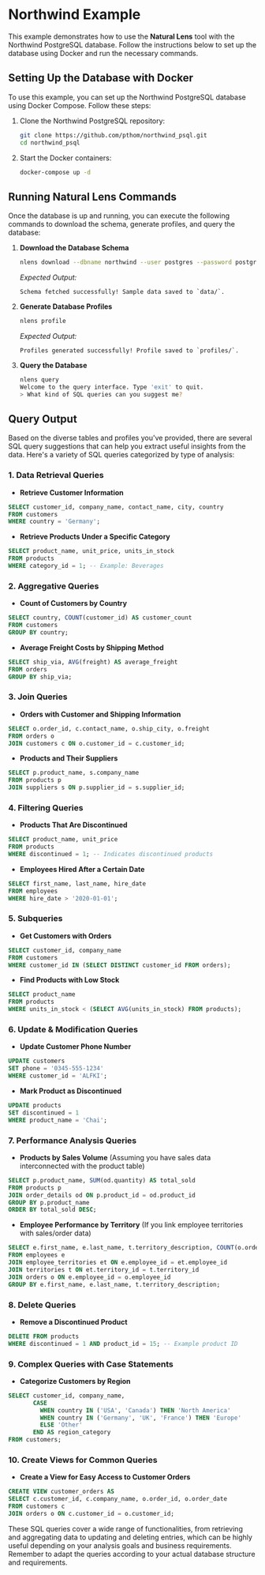 # Northwind Example

This example demonstrates how to use the **Natural Lens** tool with the Northwind PostgreSQL database. Follow the instructions below to set up the database using Docker and run the necessary commands.

## Setting Up the Database with Docker

To use this example, you can set up the Northwind PostgreSQL database using Docker Compose. Follow these steps:

1. Clone the Northwind PostgreSQL repository:

   ```bash
   git clone https://github.com/pthom/northwind_psql.git
   cd northwind_psql
   ```

2. Start the Docker containers:
   ```bash
   docker-compose up -d
   ```

## Running Natural Lens Commands

Once the database is up and running, you can execute the following commands to download the schema, generate profiles, and query the database:

1. **Download the Database Schema**

   ```bash
   nlens download --dbname northwind --user postgres --password postgres --host localhost --port 55432
   ```

   _Expected Output:_

   ```
   Schema fetched successfully! Sample data saved to `data/`.
   ```

2. **Generate Database Profiles**

   ```bash
   nlens profile
   ```

   _Expected Output:_

   ```
   Profiles generated successfully! Profile saved to `profiles/`.
   ```

3. **Query the Database**
   ```bash
   nlens query
   Welcome to the query interface. Type 'exit' to quit.
   > What kind of SQL queries can you suggest me?
   ```

## Query Output

Based on the diverse tables and profiles you've provided, there are several SQL query suggestions that can help you extract useful insights from the data. Here's a variety of SQL queries categorized by type of analysis:

### 1. **Data Retrieval Queries**

- **Retrieve Customer Information**

```sql
SELECT customer_id, company_name, contact_name, city, country
FROM customers
WHERE country = 'Germany';
```

- **Retrieve Products Under a Specific Category**

```sql
SELECT product_name, unit_price, units_in_stock
FROM products
WHERE category_id = 1; -- Example: Beverages
```

### 2. **Aggregative Queries**

- **Count of Customers by Country**

```sql
SELECT country, COUNT(customer_id) AS customer_count
FROM customers
GROUP BY country;
```

- **Average Freight Costs by Shipping Method**

```sql
SELECT ship_via, AVG(freight) AS average_freight
FROM orders
GROUP BY ship_via;
```

### 3. **Join Queries**

- **Orders with Customer and Shipping Information**

```sql
SELECT o.order_id, c.contact_name, o.ship_city, o.freight
FROM orders o
JOIN customers c ON o.customer_id = c.customer_id;
```

- **Products and Their Suppliers**

```sql
SELECT p.product_name, s.company_name
FROM products p
JOIN suppliers s ON p.supplier_id = s.supplier_id;
```

### 4. **Filtering Queries**

- **Products That Are Discontinued**

```sql
SELECT product_name, unit_price
FROM products
WHERE discontinued = 1; -- Indicates discontinued products
```

- **Employees Hired After a Certain Date**

```sql
SELECT first_name, last_name, hire_date
FROM employees
WHERE hire_date > '2020-01-01';
```

### 5. **Subqueries**

- **Get Customers with Orders**

```sql
SELECT customer_id, company_name
FROM customers
WHERE customer_id IN (SELECT DISTINCT customer_id FROM orders);
```

- **Find Products with Low Stock**

```sql
SELECT product_name
FROM products
WHERE units_in_stock < (SELECT AVG(units_in_stock) FROM products);
```

### 6. **Update & Modification Queries**

- **Update Customer Phone Number**

```sql
UPDATE customers
SET phone = '0345-555-1234'
WHERE customer_id = 'ALFKI';
```

- **Mark Product as Discontinued**

```sql
UPDATE products
SET discontinued = 1
WHERE product_name = 'Chai';
```

### 7. **Performance Analysis Queries**

- **Products by Sales Volume**
  (Assuming you have sales data interconnected with the product table)

```sql
SELECT p.product_name, SUM(od.quantity) AS total_sold
FROM products p
JOIN order_details od ON p.product_id = od.product_id
GROUP BY p.product_name
ORDER BY total_sold DESC;
```

- **Employee Performance by Territory**
  (If you link employee territories with sales/order data)

```sql
SELECT e.first_name, e.last_name, t.territory_description, COUNT(o.order_id) AS total_orders
FROM employees e
JOIN employee_territories et ON e.employee_id = et.employee_id
JOIN territories t ON et.territory_id = t.territory_id
JOIN orders o ON e.employee_id = o.employee_id
GROUP BY e.first_name, e.last_name, t.territory_description;
```

### 8. **Delete Queries**

- **Remove a Discontinued Product**

```sql
DELETE FROM products
WHERE discontinued = 1 AND product_id = 15; -- Example product ID
```

### 9. **Complex Queries with Case Statements**

- **Categorize Customers by Region**

```sql
SELECT customer_id, company_name,
       CASE
         WHEN country IN ('USA', 'Canada') THEN 'North America'
         WHEN country IN ('Germany', 'UK', 'France') THEN 'Europe'
         ELSE 'Other'
       END AS region_category
FROM customers;
```

### 10. **Create Views for Common Queries**

- **Create a View for Easy Access to Customer Orders**

```sql
CREATE VIEW customer_orders AS
SELECT c.customer_id, c.company_name, o.order_id, o.order_date
FROM customers c
JOIN orders o ON c.customer_id = o.customer_id;
```

These SQL queries cover a wide range of functionalities, from retrieving and aggregating data to updating and deleting entries, which can be highly useful depending on your analysis goals and business requirements. Remember to adapt the queries according to your actual database structure and requirements.
